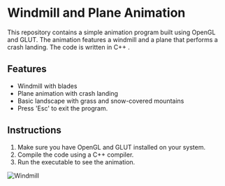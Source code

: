 # Windmill and Plane Animation

This repository contains a simple animation program built using OpenGL and GLUT. The animation features a windmill and a plane that performs a crash landing. The code is written in C++ .

## Features

- Windmill with blades
- Plane animation with crash landing
- Basic landscape with grass and snow-covered mountains
- Press 'Esc' to exit the program.
## Instructions
1. Make sure you have OpenGL and GLUT installed on your system.
2. Compile the code using a C++ compiler.
3. Run the executable to see the animation.

![Windmill](https://github.com/HashirSaudKhan/Computer_Graphics/assets/93030144/865d9aed-3821-420b-ad62-f3735113c389)

